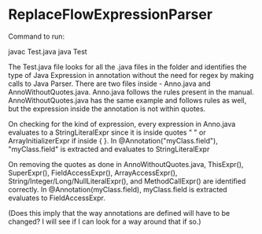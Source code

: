 # ReplaceFlowExpressionParser

Command to run: 

  javac Test.java
  java Test
  
The Test.java file looks for all the .java files in the folder and identifies the type of Java Expression in annotation without the need for regex by making calls to Java Parser. There are two files inside - Anno.java and AnnoWithoutQuotes.java. Anno.java follows the rules present in the manual. AnnoWithoutQuotes.java has the same example and follows rules as well, but the expression inside the annotation is not within quotes.

On checking for the kind of expression, every expression in Anno.java evaluates to a StringLiteralExpr since it is inside quotes " " or ArrayInitializerExpr if inside { }. 
In @Annotation("myClass.field"), "myClass.field" is extracted and evaluates to StringLiteralExpr 

On removing the quotes as done in AnnoWithoutQuotes.java, ThisExpr(), SuperExpr(), FieldAccessExpr(), ArrayAccessExpr(), String/Integer/Long/NullLiteralExpr(), and MethodCallExpr() are identified correctly. 
In @Annotation(myClass.field), myClass.field is extracted evaluates to FieldAccessExpr.

(Does this imply that the way annotations are defined will have to be changed? I will see if I can look for a way around that if so.)
